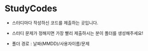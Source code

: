 # StudyCodes

- 스터디마다 작성하신 코드를 제출하는 곳입니다.

- 스터디 문제가 정해지면 가장 빨리 제출하시는 분이 폴더를 생성해주세요!

- 폴더 경로 : 날짜(MMDD)/사용자이름/문제
